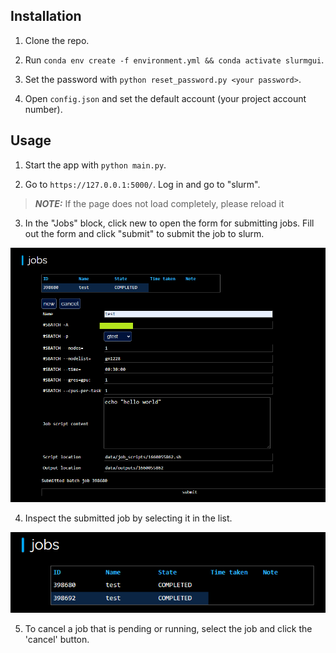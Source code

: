 ## Installation

1. Clone the repo.

2. Run `conda env create -f environment.yml && conda activate slurmgui`.

3. Set the password with `python reset_password.py <your password>`.

4. Open `config.json` and set the default account (your project account number).

## Usage

1. Start the app with `python main.py`.

2. Go to `https://127.0.0.1:5000/`. Log in and go to "slurm".

> **_NOTE:_**  If the page does not load completely, please reload it

3. In the "Jobs" block, click new to open the form for submitting jobs. Fill out the form and click "submit" to submit the job to slurm.

![image](resource/new.png)

4. Inspect the submitted job by selecting it in the list.

![image](resource/select.png)

5. To cancel a job that is pending or running, select the job and click the 'cancel' button.


